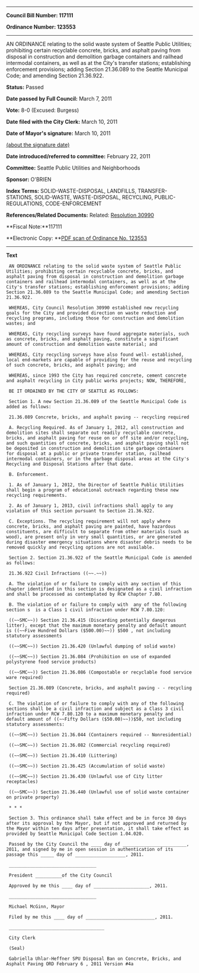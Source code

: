 

********

**Council Bill Number: 117111**
   
**Ordinance Number: 123553**
********

 AN ORDINANCE relating to the solid waste system of Seattle Public Utilities; prohibiting certain recyclable concrete, bricks, and asphalt paving from disposal in construction and demolition garbage containers and railhead intermodal containers, as well as at the City's transfer stations; establishing enforcement provisions; adding Section 21.36.089 to the Seattle Municipal Code; and amending Section 21.36.922.

**Status:** Passed
   
**Date passed by Full Council:** March 7, 2011
   
**Vote:** 8-0 (Excused: Burgess)
   
**Date filed with the City Clerk:** March 10, 2011
   
**Date of Mayor's signature:** March 10, 2011
   
[(about the signature date)](/~public/approvaldate.htm)
   
   
   
**Date introduced/referred to committee:** February 22, 2011
   
**Committee:** Seattle Public Utilities and Neighborhoods
   
**Sponsor:** O'BRIEN
   
   
**Index Terms:** SOLID-WASTE-DISPOSAL, LANDFILLS, TRANSFER-STATIONS, SOLID-WASTE, WASTE-DISPOSAL, RECYCLING, PUBLIC-REGULATIONS, CODE-ENFORCEMENT

**References/Related Documents:** Related: [Resolution 30990](http://clerk.ci.seattle.wa.us/~scripts/nph-brs.exe?s1=&s3=30990&s2=&s4=&Sect4=AND&l=20&Sect2=THESON&Sect3=PLURON&Sect5=RESNY&Sect6=HITOFF&d=RESF&p=1&u=%2F~public%2Fresny.htm&r=1&f=G)

**Fiscal Note:**117111

**Electronic Copy: **[PDF scan of Ordinance No. 123553](/~archives/Ordinances/Ord_123553.pdf)

********

**Text**
   
```
 AN ORDINANCE relating to the solid waste system of Seattle Public Utilities; prohibiting certain recyclable concrete, bricks, and asphalt paving from disposal in construction and demolition garbage containers and railhead intermodal containers, as well as at the City's transfer stations; establishing enforcement provisions; adding Section 21.36.089 to the Seattle Municipal Code; and amending Section 21.36.922.

 WHEREAS, City Council Resolution 30990 established new recycling goals for the City and provided direction on waste reduction and recycling programs, including those for construction and demolition wastes; and

 WHEREAS, City recycling surveys have found aggregate materials, such as concrete, bricks, and asphalt paving, constitute a significant amount of construction and demolition waste material; and

 WHEREAS, City recycling surveys have also found well- established, local end-markets are capable of providing for the reuse and recycling of such concrete, bricks, and asphalt paving; and

 WHEREAS, since 1993 the City has required concrete, cement concrete and asphalt recycling in City public works projects; NOW, THEREFORE,

 BE IT ORDAINED BY THE CITY OF SEATTLE AS FOLLOWS:

 Section 1. A new Section 21.36.089 of the Seattle Municipal Code is added as follows:

 21.36.089 Concrete, bricks, and asphalt paving -- recycling required

 A. Recycling Required. As of January 1, 2012, all construction and demolition sites shall separate out readily recyclable concrete, bricks, and asphalt paving for reuse on or off site and/or recycling, and such quantities of concrete, bricks, and asphalt paving shall not be deposited in construction and demolition site garbage containers for disposal at a public or private transfer station, railhead intermodal containers, or in the garbage disposal areas at the City's Recycling and Disposal Stations after that date.

 B. Enforcement.

 1. As of January 1, 2012, the Director of Seattle Public Utilities shall begin a program of educational outreach regarding these new recycling requirements.

 2. As of January 1, 2013, civil infractions shall apply to any violation of this section pursuant to Section 21.36.922.

 C. Exceptions. The recycling requirement will not apply where concrete, bricks, and asphalt paving are painted, have hazardous constituents, are difficult to separate from other materials (such as wood), are present only in very small quantities, or are generated during disaster emergency situations where disaster debris needs to be removed quickly and recycling options are not available.

 Section 2. Section 21.36.922 of the Seattle Municipal Code is amended as follows:

 21.36.922 Civil Infractions ((~~.~~))

 A. The violation of or failure to comply with any section of this chapter identified in this section is designated as a civil infraction and shall be processed as contemplated by RCW Chapter 7.80.

 B. The violation of or failure to comply with  any of the following section s  is a Class 1 civil infraction under RCW 7.80.120:

 ((~~SMC~~)) Section 21.36.415 (Discarding potentially dangerous litter), except that the maximum monetary penalty and default amount is ((~~Five Hundred Dollars ($500.00)~~)) $500 , not including statutory assessments

 ((~~SMC~~)) Section 21.36.420 (Unlawful dumping of solid waste)

 ((~~SMC~~)) Section 21.36.084 (Prohibition on use of expanded polystyrene food service products)

 ((~~SMC~~)) Section 21.36.086 (Compostable or recyclable food service ware required)

 Section 21.36.089 (Concrete, bricks, and asphalt paving - - recycling required)

 C. The violation of or failure to comply with any of the following sections shall be a civil infraction and subject as a Class 3 civil infraction under RCW 7.80.120 to a maximum monetary penalty and default amount of ((~~Fifty Dollars ($50.00)~~))$50, not including statutory assessments:

 ((~~SMC~~)) Section 21.36.044 (Containers required -- Nonresidential)

 ((~~SMC~~)) Section 21.36.082 (Commercial recycling required)

 ((~~SMC~~)) Section 21.36.410 (Littering)

 ((~~SMC~~)) Section 21.36.425 (Accumulation of solid waste)

 ((~~SMC~~)) Section 21.36.430 (Unlawful use of City litter receptacles)

 ((~~SMC~~)) Section 21.36.440 (Unlawful use of solid waste container on private property)

 * * *

 Section 3. This ordinance shall take effect and be in force 30 days after its approval by the Mayor, but if not approved and returned by the Mayor within ten days after presentation, it shall take effect as provided by Seattle Municipal Code Section 1.04.020.

 Passed by the City Council the ____ day of ________________________, 2011, and signed by me in open session in authentication of its passage this _____ day of ___________________, 2011.

 _________________________________

 President __________of the City Council

 Approved by me this ____ day of _____________________, 2011.

 _________________________________

 Michael McGinn, Mayor

 Filed by me this ____ day of __________________________, 2011.

 ____________________________________

 City Clerk

 (Seal)

 Gabriella Uhlar-Heffner SPU Disposal Ban on Concrete, Bricks, and Asphalt Paving ORD February 6 , 2011 Version #4a

```
